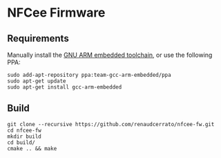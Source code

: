 # NFCee Firmware

## Requirements

Manually install the [GNU ARM embedded toolchain](https://developer.arm.com/open-source/gnu-toolchain/gnu-rm), or use the following PPA:

```
sudo add-apt-repository ppa:team-gcc-arm-embedded/ppa
sudo apt-get update
sudo apt-get install gcc-arm-embedded
```

## Build

```
git clone --recursive https://github.com/renaudcerrato/nfcee-fw.git
cd nfcee-fw
mkdir build
cd build/
cmake .. && make
```

